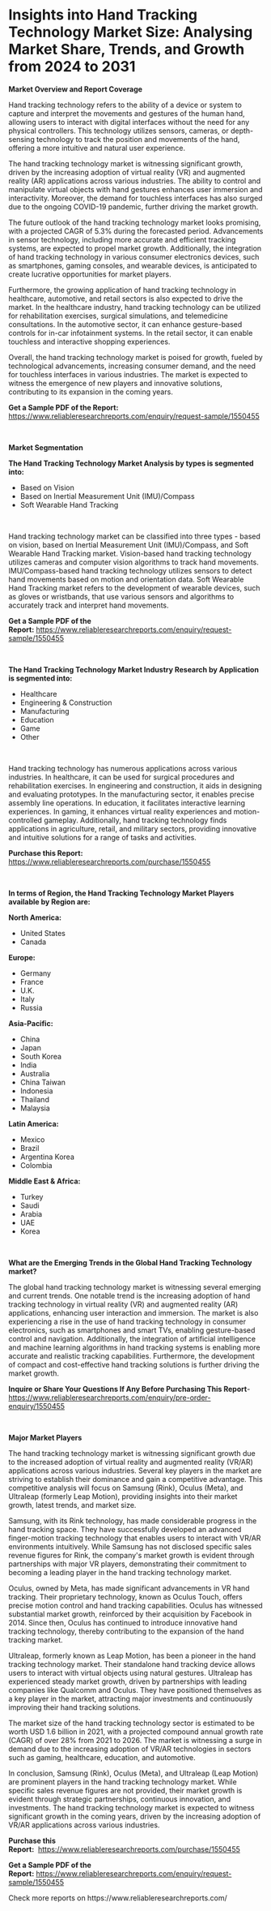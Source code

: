 <p><h1>Insights into Hand Tracking Technology Market Size: Analysing Market Share, Trends, and Growth from 2024 to 2031</h1></p><p><strong>Market Overview and Report Coverage</strong></p>
<p><p>Hand tracking technology refers to the ability of a device or system to capture and interpret the movements and gestures of the human hand, allowing users to interact with digital interfaces without the need for any physical controllers. This technology utilizes sensors, cameras, or depth-sensing technology to track the position and movements of the hand, offering a more intuitive and natural user experience.</p><p>The hand tracking technology market is witnessing significant growth, driven by the increasing adoption of virtual reality (VR) and augmented reality (AR) applications across various industries. The ability to control and manipulate virtual objects with hand gestures enhances user immersion and interactivity. Moreover, the demand for touchless interfaces has also surged due to the ongoing COVID-19 pandemic, further driving the market growth.</p><p>The future outlook of the hand tracking technology market looks promising, with a projected CAGR of 5.3% during the forecasted period. Advancements in sensor technology, including more accurate and efficient tracking systems, are expected to propel market growth. Additionally, the integration of hand tracking technology in various consumer electronics devices, such as smartphones, gaming consoles, and wearable devices, is anticipated to create lucrative opportunities for market players.</p><p>Furthermore, the growing application of hand tracking technology in healthcare, automotive, and retail sectors is also expected to drive the market. In the healthcare industry, hand tracking technology can be utilized for rehabilitation exercises, surgical simulations, and telemedicine consultations. In the automotive sector, it can enhance gesture-based controls for in-car infotainment systems. In the retail sector, it can enable touchless and interactive shopping experiences.</p><p>Overall, the hand tracking technology market is poised for growth, fueled by technological advancements, increasing consumer demand, and the need for touchless interfaces in various industries. The market is expected to witness the emergence of new players and innovative solutions, contributing to its expansion in the coming years.</p></p>
<p><strong>Get a Sample PDF of the Report:</strong> <a href="https://www.reliableresearchreports.com/enquiry/request-sample/1550455">https://www.reliableresearchreports.com/enquiry/request-sample/1550455</a></p>
<p>&nbsp;</p>
<p><strong>Market Segmentation</strong></p>
<p><strong>The Hand Tracking Technology Market Analysis by types is segmented into:</strong></p>
<p><ul><li>Based on Vision</li><li>Based on Inertial Measurement Unit (IMU)/Compass</li><li>Soft Wearable Hand Tracking</li></ul></p>
<p>&nbsp;</p>
<p><p>Hand tracking technology market can be classified into three types - based on vision, based on Inertial Measurement Unit (IMU)/Compass, and Soft Wearable Hand Tracking market. Vision-based hand tracking technology utilizes cameras and computer vision algorithms to track hand movements. IMU/Compass-based hand tracking technology utilizes sensors to detect hand movements based on motion and orientation data. Soft Wearable Hand Tracking market refers to the development of wearable devices, such as gloves or wristbands, that use various sensors and algorithms to accurately track and interpret hand movements.</p></p>
<p><strong>Get a Sample PDF of the Report:</strong>&nbsp;<a href="https://www.reliableresearchreports.com/enquiry/request-sample/1550455">https://www.reliableresearchreports.com/enquiry/request-sample/1550455</a></p>
<p>&nbsp;</p>
<p><strong>The Hand Tracking Technology Market Industry Research by Application is segmented into:</strong></p>
<p><ul><li>Healthcare</li><li>Engineering & Construction</li><li>Manufacturing</li><li>Education</li><li>Game</li><li>Other</li></ul></p>
<p>&nbsp;</p>
<p><p>Hand tracking technology has numerous applications across various industries. In healthcare, it can be used for surgical procedures and rehabilitation exercises. In engineering and construction, it aids in designing and evaluating prototypes. In the manufacturing sector, it enables precise assembly line operations. In education, it facilitates interactive learning experiences. In gaming, it enhances virtual reality experiences and motion-controlled gameplay. Additionally, hand tracking technology finds applications in agriculture, retail, and military sectors, providing innovative and intuitive solutions for a range of tasks and activities.</p></p>
<p><strong>Purchase this Report:</strong>&nbsp; <a href="https://www.reliableresearchreports.com/purchase/1550455">https://www.reliableresearchreports.com/purchase/1550455</a></p>
<p>&nbsp;</p>
<p><strong>In terms of Region, the Hand Tracking Technology Market Players available by Region are:</strong></p>
<p>
    <p> <strong> North America: </strong>
        <ul>
            <li>United States</li>
            <li>Canada</li>
        </ul>
        </p> 
    <p> <strong> Europe: </strong>
        <ul>
            <li>Germany</li>
            <li>France</li>
            <li>U.K.</li>
            <li>Italy</li>
            <li>Russia</li>
        </ul>
        </p> 
    <p> <strong> Asia-Pacific: </strong>
        <ul>
            <li>China</li>
            <li>Japan</li>
            <li>South Korea</li>
            <li>India</li>
            <li>Australia</li>
            <li>China Taiwan</li>
            <li>Indonesia</li>
            <li>Thailand</li>
            <li>Malaysia</li>
        </ul>
        </p> 
    <p> <strong> Latin America: </strong>
        <ul>
            <li>Mexico</li>
            <li>Brazil</li>
            <li>Argentina Korea</li>
            <li>Colombia</li>
        </ul>
        </p> 
    <p> <strong> Middle East & Africa: </strong>
        <ul>
            <li>Turkey</li>
            <li>Saudi</li>
            <li>Arabia</li>
            <li>UAE</li>
            <li>Korea</li>
        </ul>
    </p>
    </p>
<p>&nbsp;</p>
<p><strong>What are the Emerging Trends in the Global Hand Tracking Technology market?</strong></p>
<p><p>The global hand tracking technology market is witnessing several emerging and current trends. One notable trend is the increasing adoption of hand tracking technology in virtual reality (VR) and augmented reality (AR) applications, enhancing user interaction and immersion. The market is also experiencing a rise in the use of hand tracking technology in consumer electronics, such as smartphones and smart TVs, enabling gesture-based control and navigation. Additionally, the integration of artificial intelligence and machine learning algorithms in hand tracking systems is enabling more accurate and realistic tracking capabilities. Furthermore, the development of compact and cost-effective hand tracking solutions is further driving the market growth.</p></p>
<p><strong>Inquire or Share Your Questions If Any Before Purchasing This Report</strong>- <a href="https://www.reliableresearchreports.com/enquiry/pre-order-enquiry/1550455">https://www.reliableresearchreports.com/enquiry/pre-order-enquiry/1550455</a></p>
<p>&nbsp;</p>
<p><strong>Major Market Players</strong></p>
<p><p>The hand tracking technology market is witnessing significant growth due to the increased adoption of virtual reality and augmented reality (VR/AR) applications across various industries. Several key players in the market are striving to establish their dominance and gain a competitive advantage. This competitive analysis will focus on Samsung (Rink), Oculus (Meta), and Ultraleap (formerly Leap Motion), providing insights into their market growth, latest trends, and market size.</p><p>Samsung, with its Rink technology, has made considerable progress in the hand tracking space. They have successfully developed an advanced finger-motion tracking technology that enables users to interact with VR/AR environments intuitively. While Samsung has not disclosed specific sales revenue figures for Rink, the company's market growth is evident through partnerships with major VR players, demonstrating their commitment to becoming a leading player in the hand tracking technology market.</p><p>Oculus, owned by Meta, has made significant advancements in VR hand tracking. Their proprietary technology, known as Oculus Touch, offers precise motion control and hand tracking capabilities. Oculus has witnessed substantial market growth, reinforced by their acquisition by Facebook in 2014. Since then, Oculus has continued to introduce innovative hand tracking technology, thereby contributing to the expansion of the hand tracking market.</p><p>Ultraleap, formerly known as Leap Motion, has been a pioneer in the hand tracking technology market. Their standalone hand tracking device allows users to interact with virtual objects using natural gestures. Ultraleap has experienced steady market growth, driven by partnerships with leading companies like Qualcomm and Oculus. They have positioned themselves as a key player in the market, attracting major investments and continuously improving their hand tracking solutions.</p><p>The market size of the hand tracking technology sector is estimated to be worth USD 1.6 billion in 2021, with a projected compound annual growth rate (CAGR) of over 28% from 2021 to 2026. The market is witnessing a surge in demand due to the increasing adoption of VR/AR technologies in sectors such as gaming, healthcare, education, and automotive.</p><p>In conclusion, Samsung (Rink), Oculus (Meta), and Ultraleap (Leap Motion) are prominent players in the hand tracking technology market. While specific sales revenue figures are not provided, their market growth is evident through strategic partnerships, continuous innovation, and investments. The hand tracking technology market is expected to witness significant growth in the coming years, driven by the increasing adoption of VR/AR applications across various industries.</p></p>
<p><strong>Purchase this Report:</strong>&nbsp;&nbsp;<a href="https://www.reliableresearchreports.com/purchase/1550455">https://www.reliableresearchreports.com/purchase/1550455</a></p>
<p></p>
<p><strong>Get a Sample PDF of the Report:</strong>&nbsp;<a href="https://www.reliableresearchreports.com/enquiry/request-sample/1550455">https://www.reliableresearchreports.com/enquiry/request-sample/1550455</a></p>
<p>Check more reports on https://www.reliableresearchreports.com/</p>